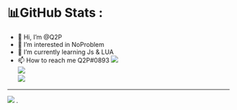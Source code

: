 # 📊GitHub Stats :
- 👋 Hi, I’m @Q2P
- 👀 I’m interested in NoProblem
- 🌱 I’m currently learning Js & LUA
- 📫 How to reach me Q2P#0893
![](https://github-readme-stats.vercel.app/api?username=Q2PRP&theme=radical&hide_border=false&include_all_commits=false&count_private=false)<br/>
![](https://github-readme-streak-stats.herokuapp.com/?user=Q2PRP&theme=radical&hide_border=false)<br/>
![](https://github-readme-stats.vercel.app/api/top-langs/?username=Q2PRP&theme=radical&hide_border=false&include_all_commits=false&count_private=false&layout=compact)

---
[![](https://visitcount.itsvg.in/api?id=Q2PRP&icon=0&color=0)](https://visitcount.itsvg.in)
.
